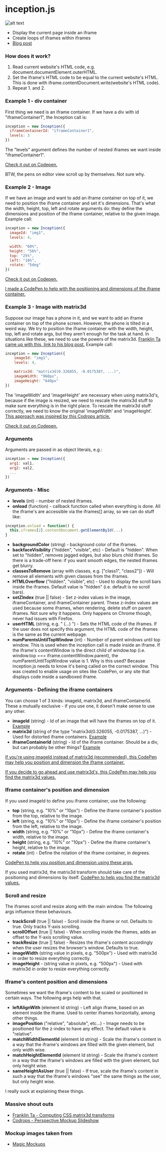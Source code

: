 # __inception.js__


![alt text](http://i64.tinypic.com/23v01gn.jpg "inception.js")

* Display the current page inside an iframe
* Create loops of iframes within iframes
* [Blog post](https://jongomez.github.io/post/inceptionjs/)

### How does it work?

1. Read current website's HTML code, e.g. document.documentElement.outerHTML.
2. Set the iframe's HTML code to be equal to the current website's HTML. This is done with iframe.contentDocument.write(website's HTML code).
3. Repeat 1. and 2.

### Example 1 - div container
First thing we need is an iframe container. If we have a div with id "iframeContainer1", the Inception call is:

```javascript
inception = new Inception({
  iframeContainerId: "iframeContainer1", 
  levels: 3
})
```

The "levels" argument defines the number of nested iframes we want inside "iframeContainer1".

[Check it out on Codepen.](https://codepen.io/jonGomez/full/xROgqO/)

BTW, the pens on editor view scroll up by themselves. Not sure why.

### Example 2 - Image

If we have an image and want to add an iframe container on top of it, we need to position the iframe container and set it's dimensions. That's what the width, height, top, left and rotate arguments do: they define the dimensions and position of the iframe container, relative to the given image. Example call:

```javascript
inception = new Inception({
  imageId: "img1", 
  levels: 4, 

  width: "60%",
  height: "56%",
  top: "25%",
  left: "10%",
  rotate: "5deg"
})
```
[Check it out on Codepen.](https://codepen.io/jonGomez/full/xRgRQa)

[I made a CodePen to help with the positioning and dimensions of the iframe container.](http://codepen.io/jonGomez/full/YGOdPE/)

### Example 3 - Image with matrix3d

Suppose our image has a phone in it, and we want to add an iframe container on top of the phone screen. However, the phone is tilted in a weird way. We try to position the iframe container with the width, height, top, left and rotate args, but they aren't enough for the task at hand. In situations like these, we need to use the powers of the matrix3d. [Franklin Ta came up with this, link to his blog post.](http://franklinta.com/2014/09/08/computing-css-matrix3d-transforms/) Example call:

```javascript
inception = new Inception({
    imageId: "img1", 
    levels: 4, 

    matrix3d: "matrix3d(0.326055, -0.0175387, ...)",
    imageWidth: "960px",
    imageHeight: "640px"
})
```
The 'imageWidth' and 'imageHeight' are necessary when using matrix3d's, because if the image is resized, we need to rescale the matrix3d stuff to make sure everything is in the right place. To rescale the matrix3d stuff correctly, we need to know the original 'imageWidth' and 'imageHeight'. [This approach was inspired by this Codrops article.](http://tympanus.net/codrops/2014/11/21/perspective-mockup-slideshow/)

[Check it out on Codepen.](https://codepen.io/jonGomez/full/WoRRep/)

### Arguments

Arguments are passed in as object literals, e.g.:

```javascript
inception = new Inception({
  arg1: val1,
  arg2: val2,
  ...
})
```

### Arguments - Misc

* __levels__ (int) - number of nested iframes.
* __onload__ (function) - callback function called when everything is done. All the iframe's are accessible via the iframes[] array, so we can do stuff like: 

```javascript
inception.onload = function() {
  this.iframes[2].contentDocument.getElementById(...)
}
```

* __backgroundColor__ (string) - background color of the iframes.
* __backfaceVisibility__ ("hidden", "visible", etc) - Default is "hidden". When set to "hidden", removes jagged edges, but also blurs child iframes. So there is a trade-off here: if you want smooth edges, the nested iframes get blurry. 
* __classesToRemove__ (array with classes, e.g. ["class1", "class2"]) - Will remove all elements with given classes from the iframes.
* __HTMLOverflow__ ("hidden", "visible", etc) - Used to display the scroll bars inside the iframes. Default value is "hidden" (i.e. default is no scroll bars).
* __setZIndex__ (true || false) - Set z-index values in the image, iframeContainer, and iframeContainer parent. These z-index values are used because some iframes, when rendering, delete stuff on parent iframes. Not sure why it happens. Only happens on Chrome though, never had issues with Firefox.
* __userHTML__ (string, e.g. "<html> (...) </html>") - Sets the HTML code of the iframes. If the user does not specify this argument, the HTML code of the iframes is the same as the current webpage.
* __numParentsUntilTopWindow__ (int) - Number of parent windows until top window. This is used when the inception call is made inside an iframe. If the iframe's contentWindow is the direct child of window.top (i.e. window.top === iframe.contentWindow.parent), the numParentUntilTopWindow value is 1. Why is this used? Because inception.js needs to know it's being called on the correct window. This was created to enable usage on sites like CodePen, or any site that displays code inside a sandboxed iframe.

### Arguments - Defining the iframe containers

You can choose 1 of 3 kinds: imageId, matrix3d, and iframeContainerId. These a mutually exclusive - if you use one, it doesn't make sense to use any other.

* __imageId__ (string) - Id of an image that will have the iframes on top of it. [Example](https://codepen.io/jonGomez/full/xRgRQa)
* __matrix3d__ (string of the type "matrix3d(0.326055, -0.0175387, ...)") - Used for distorted iframe containers. [Example](https://codepen.io/jonGomez/full/WoRRep/)
* __iframeContainerId__ (string) - Id of the iframe container. Should be a div, but can probably be other things? [Example](https://codepen.io/jonGomez/full/xROgqO/)

[If you're using imageId instead of matrix3d (recommended), this CodePen may help you position and dimension the iframe container.](http://codepen.io/jonGomez/full/YGOdPE/)

[If you decide to go ahead and use matrix3d's, this CodePen may help you find the matrix3d values.](http://codepen.io/jonGomez/full/yaRgjG)

### Iframe container's position and dimension

If you used imageId to define you iframe container, use the following:

* __top__ (string, e.g. "10%" or "10px") - Define the iframe container's position from the top, relative to the image.
* __left__ (string, e.g. "10%" or "10px") - Define the iframe container's position from the left, relative to the image.
* __width__ (string, e.g. "10%" or "10px") - Define the iframe container's width, relative to the image.
* __height__ (string, e.g. "10%" or "10px") - Define the iframe container's height, relative to the image.
* __rotate__ (int) - Define the rotation of the iframe container, in degrees.

[CodePen to help you position and dimension using these args.](http://codepen.io/jonGomez/full/YGOdPE/)

If you used matrix3d, the matrix3d transform should take care of the positioning and dimensions by itself. [CodePen to help you find the matrix3d values.](http://codepen.io/jonGomez/full/yaRgjG)

### Scroll and resize

The iframes scroll and resize along with the main window. The following args influence these behaviours.

* __trackScroll__ (true || false) - Scroll inside the iframe or not. Defaults to true. Only tracks Y-axis scrolling.
* __scrollOffset__ (true || false) - When scrolling inside the iframes, adds an offset to the Y-axis scrolling value.
* __trackResize__ (true || false) - Resizes the iframe's content accordingly when the user resizes the browser's window. Defaults to true.
* __imageWidth__ (string value in pixels, e.g. "500px") - Used with matrix3d in order to resize everything correctly.
* __imageHeight__ - (string value in pixels, e.g. "500px") - Used with matrix3d in order to resize everything correctly.

### Iframe's content position and dimensions

Sometimes we want the iframe's content to be scaled or positioned in certain ways. The following args help with that.

* __leftAlignWith__ (element Id string) - Left align iframe, based on an element inside the iframe. Used to center iframes horizontally, among other things.
* __imagePosition__ ("relative", "absolute", etc...) - Image needs to be positioned for the z-index to have any effect. The default value is "relative".
* __matchWidthElementId__ (element Id string) - Scale the iframe's content in a way that the iframe's windows are filled with the given element, but only width wise. 
* __matchHeightElementId__ (element Id string) - Scale the iframe's content in a way that the iframe's windows are filled with the given element, but only height wise. 
* __sameHeightAsUser__ (true || false) - If true, scale the iframe's content in such a way that the iframe's windows "see" the same things as the user, but only height wise. 

I really suck at explaining these things.

### Massive shout outs
* [Franklin Ta - Computing CSS matrix3d transforms](http://franklinta.com/2014/09/08/computing-css-matrix3d-transforms/)
* [Codrops - Perspective Mockup Slideshow](http://tympanus.net/codrops/2014/11/21/perspective-mockup-slideshow/)

### Mockup images taken from
* [Magic Mockups](http://magicmockups.com/)
